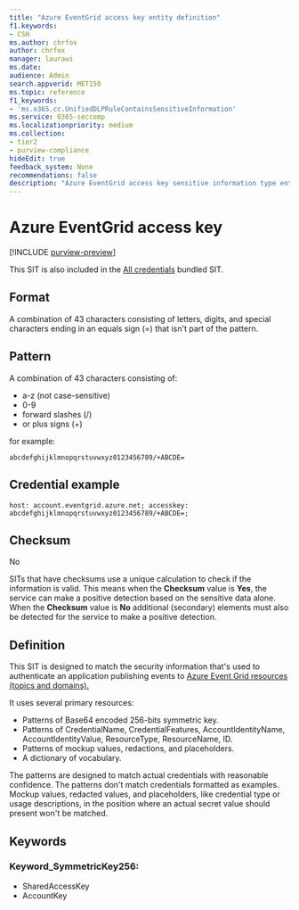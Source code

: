 ```yaml
---
title: "Azure EventGrid access key entity definition"
f1.keywords:
- CSH
ms.author: chrfox
author: chrfox
manager: laurawi
ms.date:
audience: Admin
search.appverid: MET150
ms.topic: reference
f1_keywords:
- 'ms.o365.cc.UnifiedDLPRuleContainsSensitiveInformation'
ms.service: O365-seccomp
ms.localizationpriority: medium
ms.collection:
- tier2
- purview-compliance
hideEdit: true
feedback_system: None
recommendations: false
description: "Azure EventGrid access key sensitive information type entity definition."
---
```


# Azure EventGrid access key

[!INCLUDE [purview-preview](../includes/purview-preview.md)]

This SIT is also included in the [All credentials](sit-defn-all-creds.md) bundled SIT.

 ## Format

A combination of 43 characters consisting of letters, digits, and special characters ending in an equals sign (=) that isn't part of the pattern.

## Pattern

A combination of 43 characters consisting of:

- a-z (not case-sensitive)
- 0-9
- forward slashes (/)
- or plus signs (+)

for example:

`abcdefghijklmnopqrstuvwxyz0123456789/+ABCDE=`

## Credential example 

`host: account.eventgrid.azure.net; accesskey: abcdefghijklmnopqrstuvwxyz0123456789/+ABCDE=;`

## Checksum

No

SITs that have checksums use a unique calculation to check if the information is valid. This means when the **Checksum** value is **Yes**, the service can make a positive detection based on the sensitive data alone. When the **Checksum** value is **No** additional (secondary) elements must also be detected  for the service to make a positive detection.

## Definition

This SIT is designed to match the security information that's used to authenticate an application publishing events to [Azure Event Grid resources (topics and domains).](/azure/event-grid/get-access-keys)

It uses several primary resources:

- Patterns of Base64 encoded 256-bits symmetric key.
- Patterns of CredentialName, CredentialFeatures, AccountIdentityName, AccountIdentityValue, ResourceType, ResourceName, ID.
- Patterns of mockup values, redactions, and placeholders.
- A dictionary of vocabulary.

The patterns are designed to match actual credentials with reasonable confidence. The patterns don't match credentials formatted as examples. Mockup values, redacted values, and placeholders, like credential type or usage descriptions, in the position where an actual secret value should present won't be matched.

## Keywords

### Keyword_SymmetricKey256:

- SharedAccessKey
- AccountKey
